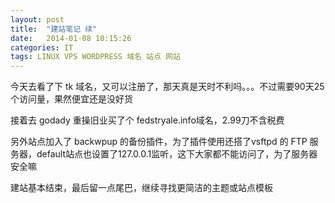 ```yaml
---
layout: post
title:  "建站笔记 续"
date:   2014-01-08 10:15:26
categories: IT
tags: LINUX VPS WORDPRESS 域名 站点 网站
---
```


今天去看了下 tk 域名，又可以注册了，那天真是天时不利吗。。。不过需要90天25个访问量，果然便宜还是没好货

接着去 godady 重操旧业买了个  fedstryale.info域名，2.99刀不含税费

另外站点加入了 backwpup 的备份插件，为了插件使用还搭了vsftpd 的 FTP 服务器，default站点也设置了127.0.0.1监听，这下大家都不能访问了，为了服务器安全嘛

建站基本结束，最后留一点尾巴，继续寻找更简洁的主题或站点模板